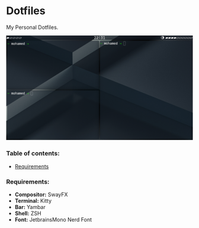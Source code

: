 # Dotfiles
My Personal Dotfiles.

![Screenshot](./screenshot.png)


### Table of contents:
  - [Requirements](#Requirements)

### Requirements:
  - **Compositor:** SwayFX
  - **Terminal:** Kitty
  - **Bar:** Yambar
  - **Shell:** ZSH
  - **Font:** JetbrainsMono Nerd Font

